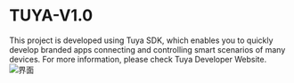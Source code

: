 # TUYA-V1.0
This project is developed using Tuya SDK, which enables you to quickly develop branded apps connecting and controlling smart scenarios of many devices. 
For more information, please check Tuya Developer Website.
![界面](https://user-images.githubusercontent.com/82811682/115401917-812ea080-a21d-11eb-95e3-c1897edce5b5.png)
